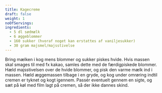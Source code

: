 ```yaml
---
title: Kagecreme
draft: false
weight: 1
noOfServings: 
ingredients:
  - 5 dl sødmælk
  - 6 æggeblommer
  - 160 sukker (hvoraf noget kan erstattes af vaniljesukker)
  - 30 gram majsmel/majsstivelse
---
```


Bring mælken i kog mens blommer og sukker piskes hvide. Hvis massen skal
smages til med fx kakao, samles dette med de færdigpiskede blommer. Hæld
majsstivelsen over de hvide blommer, og pisk den varme mælk ind i
massen. Hæld æggemassen tilbage i en gryde, og kog under omrøring indtil
cremen er tyknet og kogt igennem. Passér eventuelt gennem en sigte, og
sæt på køl med film lagt på cremen, så der ikke dannes skind.

